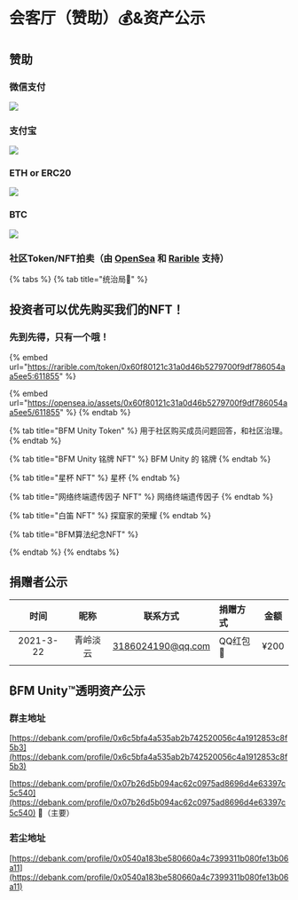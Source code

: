 # 会客厅（赞助）💰&资产公示

## 赞助

### 微信支付

![](.gitbook/assets/1779f6a2493c2649cf67b84b11733d3f.jpg)

### 支付宝

![](.gitbook/assets/9304dfd7a84917a2a1364f70e5e1c023.jpg)

### ETH or ERC20

![](.gitbook/assets/screenshot_2020-03-25-11-16-44-118_com.wallet.cry.png)

### BTC

![](.gitbook/assets/screenshot_2020-03-25-11-16-30-068_com.wallet.cry.png)

### 社区Token/NFT拍卖（由 [OpenSea](https://opensea.io/collections) 和 [Rarible](https://rarible.com/) 支持）

{% tabs %}
{% tab title="统治局🚩" %}
## 投资者可以优先购买我们的NFT！

### 先到先得，只有一个哦！

{% embed url="https://rarible.com/token/0x60f80121c31a0d46b5279700f9df786054aa5ee5:611855" %}

{% embed url="https://opensea.io/assets/0x60f80121c31a0d46b5279700f9df786054aa5ee5/611855" %}
{% endtab %}

{% tab title="BFM Unity Token" %}
用于社区购买成员问题回答，和社区治理。
{% endtab %}

{% tab title="BFM Unity 铭牌 NFT" %}
BFM Unity 的 铭牌
{% endtab %}

{% tab title="星杯 NFT" %}
星杯
{% endtab %}

{% tab title="网络终端遗传因子 NFT" %}
网络终端遗传因子
{% endtab %}

{% tab title="白笛 NFT" %}
探窟家的荣耀
{% endtab %}

{% tab title="BFM算法纪念NFT" %}

{% endtab %}
{% endtabs %}

## 捐赠者公示

| 时间 | 昵称 | 联系方式 | 捐赠方式 | 金额 |
| :---: | :---: | :---: | :--- | :---: |
| 2021-3-22 | 青岭淡云 | 3186024190@qq.com | QQ红包🧧 | ¥200 |
|  |  |  |  |  |

## ₿FM Unity™透明资产公示

### 群主地址

[https://debank.com/profile/0x6c5bfa4a535ab2b742520056c4a1912853c8f5b3](https://debank.com/profile/0x6c5bfa4a535ab2b742520056c4a1912853c8f5b3)

[https://debank.com/profile/0x07b26d5b094ac62c0975ad8696d4e63397c5c540](https://debank.com/profile/0x07b26d5b094ac62c0975ad8696d4e63397c5c540) 🚩（主要）

### 若尘地址

[https://debank.com/profile/0x0540a183be580660a4c7399311b080fe13b06a11](https://debank.com/profile/0x0540a183be580660a4c7399311b080fe13b06a11)



